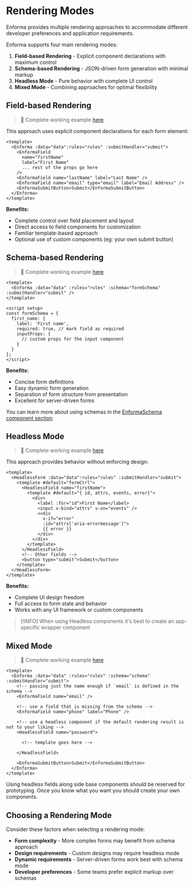 # Rendering Modes

Enforma provides multiple rendering approaches to accommodate different developer preferences and application requirements.

Enforma supports four main rendering modes:

1. **Field-based Rendering** - Explicit component declarations with maximum control
2. **Schema-based Rendering** - JSON-driven form generation with minimal markup
3. **Headless Mode** - Pure behavior with complete UI control
4. **Mixed Mode** - Combining approaches for optimal flexibility

## Field-based Rendering

> :notebook_with_decorative_cover: Complete working example [here](/examples/fields.md)

This approach uses explicit component declarations for each form element:

```vue
<template>
  <Enforma :data="data":rules="rules" :submitHandler="submit">
    <EnformaField 
      name="firstName" 
      label="First Name" 
      ... rest of the props go here 
    />
    <EnformaField name="lastName" label="Last Name" />
    <EnformaField name="email" type="email" label="Email Address" />
    <EnformaSubmitButton>Submit</EnformaSubmitButton>
  </Enforma>
</template>
```

**Benefits:**
- Complete control over field placement and layout
- Direct access to field components for customization
- Familiar template-based approach
- Optional use of custom components (eg: your own submit button)

## Schema-based Rendering

> :notebook_with_decorative_cover: Complete working example [here](/examples/schema.md)

```vue
<template>
  <Enforma :data="data" :rules="rules" :schema="formSchema" :submitHandler="submit" />
</template>

<script setup>
const formSchema = {
  first_name: {
    label: 'First name',
    required: true, // mark field as required
    inputProps: {
      // custom props for the input component
    }
  }
};
</script>
```

**Benefits:**
- Concise form definitions
- Easy dynamic form generation
- Separation of form structure from presentation
- Excellent for server-driven forms

You can learn more about using schemas in the [EnformaSchema component section](/components/schema.md)

## Headless Mode

> :notebook_with_decorative_cover: Complete working example [here](/examples/headless-components.md)

This approach provides behavior without enforcing design:

```vue
<template>
  <HeadlessForm :data="data":rules="rules" :submitHandler="submit">
    <template #default="formCtrl">
      <HeadlessField name="firstName">
        <template #default="{ id, attrs, events, error}">
          <div>
            <label :for="id">First Name</label>
            <input v-bind="attrs" v-on="events" />
            <<div 
              v-if="error"
              :id="attrs['aria-errormessage']">
              {{ error }}
            </div>
          </div>
        </template>
      </HeadlessField>
      <!-- Other fields -->
      <button type="submit">Submit</button>
    </template>
  </HeadlessForm>
</template>
```

**Benefits:**
- Complete UI design freedom
- Full access to form state and behavior
- Works with any UI framework or custom components

> [!INFO] When using Headless components it's best to create an app-specific wrapper component

## Mixed Mode

> :notebook_with_decorative_cover: Complete working example [here](/examples/mixed-form.md)

```vue
<template>
  <Enforma :data="data" :rules="rules" :schema="schema" :submitHandler="submit">
    <!-- passing just the name enough if `email` is defined in the schema -->
    <EnformaField name="email" /> 
    
    <!-- use a field that is missing from the schema -->
    <EnformaField name="phone" label="Phone" />

    <!-- use a headless component if the default rendering result is not to your liking -->
    <HeadlessField name="password">
      
      <!-- template goes here -->

    </HeadlessField>
    
    <EnformaSubmitButton>Submit</EnformaSubmitButton>
  </Enforma>
</template>
```

Using headless fields along side base components should be reserved for prototyping. Once you know what you want you should create your own components.

## Choosing a Rendering Mode

Consider these factors when selecting a rendering mode:

- **Form complexity** - More complex forms may benefit from schema approach
- **Design requirements** - Custom designs may require headless mode
- **Dynamic requirements** - Server-driven forms work best with schema mode
- **Developer preferences** - Some teams prefer explicit markup over schemas